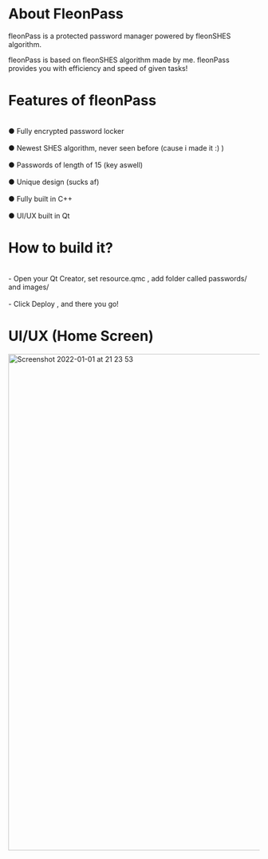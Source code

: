 <h1>About FleonPass</h1>
fleonPass is a protected password manager powered by fleonSHES algorithm.

fleonPass is based on fleonSHES algorithm made by me.
fleonPass provides you with efficiency and speed of given tasks!

<h1>Features of fleonPass</h1>
<br>● Fully encrypted password locker</br>
<br>● Newest SHES algorithm, never seen before (cause i made it :) )</br>
<br>● Passwords of length of 15 (key aswell) </br>
<br>● Unique design (sucks af) </br>
<br>● Fully built in C++ </br>
<br>● UI/UX built in Qt </br>


<h1>How to build it? </h1>
<br>- Open your Qt Creator, set resource.qmc , add folder called passwords/ and images/</br>
<br>- Click Deploy , and there you go!</br>

<h1>UI/UX (Home Screen)</h1>
<img width="997" alt="Screenshot 2022-01-01 at 21 23 53" src="https://user-images.githubusercontent.com/62068607/147859617-a8893672-f311-4029-8deb-ea5258a5cd82.png">



